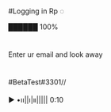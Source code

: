 #Logging in Rp ◌

██████ 100%
#
Enter ur email and look away
#





#BetaTest#3301//

▶︎ •၊၊||၊|။||||| 0:10

